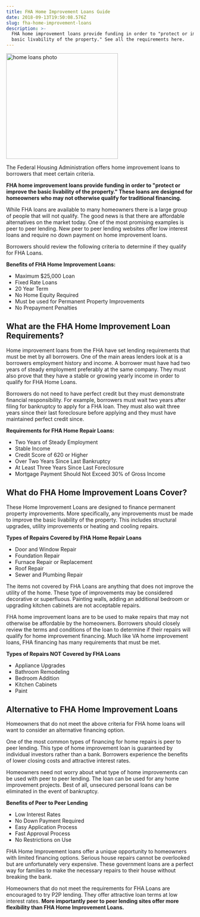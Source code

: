 ```yaml
---
title: FHA Home Improvement Loans Guide
date: 2018-09-13T19:50:08.576Z
slug: fha-home-improvement-loans
description: >-
  FHA home improvement loans provide funding in order to "protect or improve the
  basic livability of the property." See all the requirements here.
---
```

<img src="http://www.doorwaysmagazine.com/wp-content/uploads/home_loans_photo-300x283.jpg" alt="home loans photo" width="300" height="283" class="alignright size-medium wp-image-13132" /><p>The Federal Housing Administration offers home improvement loans to borrowers that meet certain criteria.</p> 



<p><strong>FHA home improvement loans provide funding in order to "protect or improve the basic livability of the property." These loans are designed for homeowners who may not otherwise qualify for traditional financing.</strong></p>



<p>While FHA loans are available to many homeowners there is a large group of people that will not qualify. The good news is that there are affordable alternatives on the market today. One of the most promising examples is peer to peer lending. New peer to peer lending websites offer low interest loans and require no down payment on home improvement loans.</p>



<p>Borrowers should review the following criteria to determine if they qualify for FHA Loans.</p>



<strong>Benefits of FHA Home Improvement Loans:</strong>

<ul>

<li>Maximum $25,000 Loan</li>

<li>Fixed Rate Loans</li>

<li>20 Year Term</li>

<li>No Home Equity Required</li>

<li>Must be used for Permanent Property Improvements</li>

<li>No Prepayment Penalties</li>

</ul>



<h2>What are the FHA Home Improvement Loan Requirements?</h2>



Home improvement loans from the FHA have set lending requirements that must be met by all borrowers. One of the main areas lenders look at is a borrowers employment history and income. A borrower must have had two years of steady employment preferably at the same company. They must also prove that they have a stable or growing yearly income in order to qualify for FHA Home Loans.



Borrowers do not need to have perfect credit but they must demonstrate financial responsibility. For example, borrowers must wait two years after filing for bankruptcy to apply for a FHA loan. They must also wait three years since their last foreclosure before applying and they must have maintained perfect credit since. 



<strong>Requirements for FHA Home Repair Loans:</strong>

<ul>

<li>Two Years of Steady Employment</li>

<li>Stable Income</li>

<li>Credit Score of 620 or Higher</li>

<li>Over Two Years Since Last Bankruptcy</li>

<li>At Least Three Years Since Last Foreclosure</li>

<li>Mortgage Payment Should Not Exceed 30% of Gross Income</li>

</ul>



<h2>What do FHA Home Improvement Loans Cover?</h2>



These Home Improvement Loans are designed to finance permanent property improvements. More specifically, any improvements must be made to improve the basic livability of the property. This includes structural upgrades, utility improvements or heating and cooling repairs.



<strong>Types of Repairs Covered by FHA Home Repair Loans</strong>

<ul>

<li>Door and Window Repair</li>

<li>Foundation Repair</li>

<li>Furnace Repair or Replacement</li>

<li>Roof Repair</li>

<li>Sewer and Plumbing Repair</li>

</ul>



The items not covered by FHA Loans are anything that does not improve the utility of the home. These type of improvements may be considered decorative or superfluous. Painting walls, adding an additional bedroom or upgrading kitchen cabinets are not acceptable repairs. 



FHA home improvement loans are to be used to make repairs that may not otherwise be affordable by the homeowners. Borrowers should closely review the terms and conditions of the loan to determine if their repairs will qualify for home improvement financing. Much like VA home improvement loans, FHA financing has many requirements that must be met.



<strong>Types of Repairs NOT Covered by FHA Loans</strong>

<ul>

<li>Appliance Upgrades</li>

<li>Bathroom Remodeling</li>

<li>Bedroom Addition</li>

<li>Kitchen Cabinets</li>

<li>Paint</li>

</ul>



<h2>Alternative to FHA Home Improvement Loans</h2>



Homeowners that do not meet the above criteria for FHA home loans will want to consider an alternative financing option. 



One of the most common types of financing for home repairs is peer to peer lending. This type of home improvement loan is guaranteed by individual investors rather than a bank. Borrowers experience the benefits of lower closing costs and attractive interest rates. 



Homeowners need not worry about what type of home improvements can be used with peer to peer lending. The loan can be used for any home improvement projects. Best of all, unsecured personal loans can be eliminated in the event of bankruptcy.



<strong>Benefits of Peer to Peer Lending</strong>

<ul>

<li>Low Interest Rates</li>

<li>No Down Payment Required</li>

<li>Easy Application Process</li>

<li>Fast Approval Process</li>

<li>No Restrictions on Use</li>

</ul>



FHA Home Improvement loans offer a unique opportunity to homeowners with limited financing options. Serious house repairs cannot be overlooked but are unfortunately very expensive. These government loans are a perfect way for families to make the necessary repairs to their house without breaking the bank.



Homeowners that do not meet the requirements for FHA Loans are encouraged to try P2P lending. They offer attractive loan terms at low interest rates. <strong>More importantly peer to peer lending sites offer more flexibility than FHA Home Improvement Loans.</strong>
